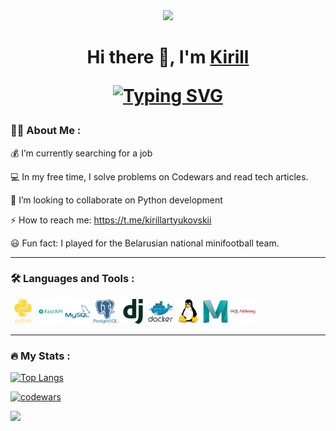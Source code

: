 <div id="header" align="center">
  <img src="https://media.giphy.com/media/M9gbBd9nbDrOTu1Mqx/giphy.gif" width="100"/>
</div>
<h1 align="center">Hi there 👋, I'm <a href="https://daniilshat.ru/" target="_blank">Kirill</a>
  
[![Typing SVG](https://readme-typing-svg.herokuapp.com?color=%2336BCF7&lines=I+am+Python+developer+:в)](https://git.io/typing-svg)

### :woman_technologist: About Me :
💰 I’m currently searching for a job

💻 In my free time, I solve problems on Codewars and read tech articles.

👥 I’m looking to collaborate on Python development

⚡ How to reach me: https://t.me/kirillartyukovskii

😃 Fun fact: I played for the Belarusian national minifootball team.


---
### :hammer_and_wrench: Languages and Tools :
<div>
  <img src="https://github.com/devicons/devicon/blob/master/icons/python/python-plain-wordmark.svg" title="Git" **alt="Git" width="40" height="40"/>
  <img src="https://github.com/devicons/devicon/blob/master/icons/fastapi/fastapi-plain-wordmark.svg" title="Git" **alt="Git" width="40" height="40"/>
  <img src="https://github.com/devicons/devicon/blob/master/icons/mysql/mysql-plain-wordmark.svg" title="Git" **alt="Git" width="40" height="40"/>
  <img src="https://github.com/devicons/devicon/blob/master/icons/postgresql/postgresql-plain-wordmark.svg" title="Git" **alt="Git" width="40" height="40"/>
  <img src="https://github.com/devicons/devicon/blob/master/icons/django/django-plain.svg" title="Git" **alt="Git" width="40" height="40"/>
  <img src="https://github.com/devicons/devicon/blob/master/icons/docker/docker-original-wordmark.svg" title="Git" **alt="Git" width="40" height="40"/>
  <img src="https://github.com/devicons/devicon/blob/master/icons/linux/linux-original.svg" title="Git" **alt="Git" width="40" height="40"/>
  <img src="https://github.com/devicons/devicon/blob/master/icons/maya/maya-original.svg" title="Git" **alt="Git" width="40" height="40"/>
  <img src="https://github.com/devicons/devicon/blob/master/icons/sqlalchemy/sqlalchemy-original-wordmark.svg" title="Git" **alt="Git" width="40" height="40"/>
</div>

---
### :fire: My Stats :

[![Top Langs](https://github-readme-stats.vercel.app/api/top-langs/?username=Indi77erence&layout=compact)](https://github.com/anuraghazra/github-readme-stats)

[![codewars](https://www.codewars.com/users/Indi77erence/badges/small)](https://www.codewars.com/users/Indi77erence)

![](https://komarev.com/ghpvc/?username=Indi77erence)


